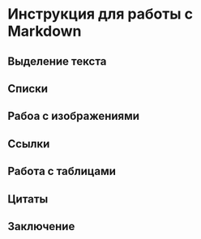 # Инструкция для работы с Markdown 

## Выделение текста

## Списки

## Рабоа с изображениями

## Ссылки

## Работа с таблицами

## Цитаты

## Заключение
